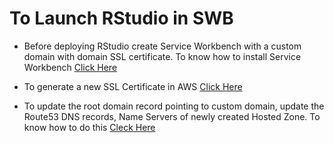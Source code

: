 # To Launch RStudio in SWB 
* Before deploying RStudio create Service Workbench with a custom domain with domain SSL certificate. To know how to install Service Workbench [Click Here](https://docs.aws.amazon.com/solutions/latest/service-workbench-on-aws/service-workbench-on-aws.pdf)
 * To generate a new SSL Certificate in AWS [Click Here](https://docs.aws.amazon.com/acm/latest/userguide/gs-acm-request-public.html)

* To update the root domain record pointing to custom domain, update the Route53 DNS records, Name Servers of newly created Hosted Zone. To know how to do this [Cleck Here](https://docs.aws.amazon.com/Route53/latest/DeveloperGuide/dns-routing-traffic-for-subdomains.html)

